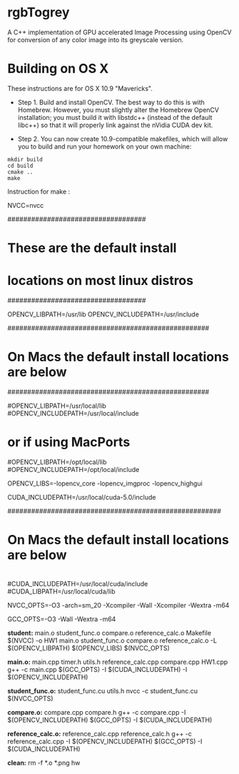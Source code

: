 # rgbTogrey
A C++ implementation of GPU accelerated Image Processing using OpenCV for conversion of any color image into its greyscale version.


# Building on OS X

These instructions are for OS X 10.9 "Mavericks".

* Step 1. Build and install OpenCV. The best way to do this is with
Homebrew. However, you must slightly alter the Homebrew OpenCV
installation; you must build it with libstdc++ (instead of the default
libc++) so that it will properly link against the nVidia CUDA dev kit.

* Step 2. You can now create 10.9-compatible makefiles, which will allow you to
build and run your homework on your own machine:
```
mkdir build
cd build
cmake ..
make
```

Instruction for make :

NVCC=nvcc

###################################
# These are the default install   #
# locations on most linux distros #
###################################

OPENCV_LIBPATH=/usr/lib
OPENCV_INCLUDEPATH=/usr/include

###################################################
# On Macs the default install locations are below #
###################################################

#OPENCV_LIBPATH=/usr/local/lib
#OPENCV_INCLUDEPATH=/usr/local/include

# or if using MacPorts

#OPENCV_LIBPATH=/opt/local/lib
#OPENCV_INCLUDEPATH=/opt/local/include

OPENCV_LIBS=-lopencv_core -lopencv_imgproc -lopencv_highgui

CUDA_INCLUDEPATH=/usr/local/cuda-5.0/include

######################################################
# On Macs the default install locations are below    #
# ####################################################

#CUDA_INCLUDEPATH=/usr/local/cuda/include
#CUDA_LIBPATH=/usr/local/cuda/lib

NVCC_OPTS=-O3 -arch=sm_20 -Xcompiler -Wall -Xcompiler -Wextra -m64

GCC_OPTS=-O3 -Wall -Wextra -m64

<b>student:</b> main.o student_func.o compare.o reference_calc.o Makefile
	$(NVCC) -o HW1 main.o student_func.o compare.o reference_calc.o -L $(OPENCV_LIBPATH) $(OPENCV_LIBS) $(NVCC_OPTS)

<b>main.o:</b> main.cpp timer.h utils.h reference_calc.cpp compare.cpp HW1.cpp
	g++ -c main.cpp $(GCC_OPTS) -I $(CUDA_INCLUDEPATH) -I $(OPENCV_INCLUDEPATH)

<b>student_func.o:</b> student_func.cu utils.h
	nvcc -c student_func.cu $(NVCC_OPTS)

<b>compare.o:</b> compare.cpp compare.h
	g++ -c compare.cpp -I $(OPENCV_INCLUDEPATH) $(GCC_OPTS) -I $(CUDA_INCLUDEPATH)

<b>reference_calc.o:</b> reference_calc.cpp reference_calc.h
	g++ -c reference_calc.cpp -I $(OPENCV_INCLUDEPATH) $(GCC_OPTS) -I $(CUDA_INCLUDEPATH)

<b>clean:</b>
	rm -f *.o *.png hw
